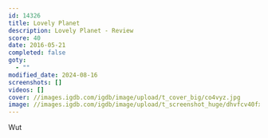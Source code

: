 ```yaml
---
id: 14326
title: Lovely Planet
description: Lovely Planet - Review
score: 40
date: 2016-05-21
completed: false
goty:
  - ""
modified_date: 2024-08-16
screenshots: []
videos: []
cover: //images.igdb.com/igdb/image/upload/t_cover_big/co4vyz.jpg
image: //images.igdb.com/igdb/image/upload/t_screenshot_huge/dhvfcv40fx67ydvy8izi.jpg
---
```

Wut